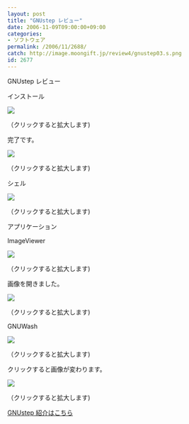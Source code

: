 ```yaml
---
layout: post
title: "GNUstep レビュー"
date: 2006-11-09T09:00:00+09:00
categories:
- ソフトウェア
permalink: /2006/11/2688/
catch: http://image.moongift.jp/review4/gnustep03.s.png
id: 2677
---
```

GNUstep レビュー  
<!--more-->

インストール

  

[![](http://image.moongift.jp/review4/gnustep01.s.png)](http://image.moongift.jp/review4/gnustep01.png)  
  
（クリックすると拡大します)

  

完了です。

  

[![](http://image.moongift.jp/review4/gnustep02.s.png)](http://image.moongift.jp/review4/gnustep02.png)  
  
（クリックすると拡大します)

  

シェル

  

[![](http://image.moongift.jp/review4/gnustep07.s.png)](http://image.moongift.jp/review4/gnustep07.png)  
  
（クリックすると拡大します)

  

アプリケーション

  

ImageViewer

  

[![](http://image.moongift.jp/review4/gnustep03.s.png)](http://image.moongift.jp/review4/gnustep03.png)  
  
（クリックすると拡大します)

  

画像を開きました。

  

[![](http://image.moongift.jp/review4/gnustep04.s.png)](http://image.moongift.jp/review4/gnustep04.png)  
  
（クリックすると拡大します)

  

GNUWash

  

[![](http://image.moongift.jp/review4/gnustep05.s.png)](http://image.moongift.jp/review4/gnustep05.png)  
  
（クリックすると拡大します)

  

クリックすると画像が変わります。

  

[![](http://image.moongift.jp/review4/gnustep06.s.png)](http://image.moongift.jp/review4/gnustep06.png)  
  
（クリックすると拡大します)

  

[GNUstep 紹介はこちら](http://oss.moongift.jp/intro/i-2687.html)

